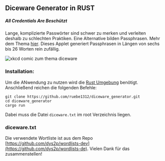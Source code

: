 ## Diceware Generator in RUST

##### All Credentials Are Beschützt

Lange, komplizierte Passwörter sind schwer zu merken und verleiten deshalb zu schlechten Praktiken. Eine Alternative bilden Passphrasen. Mehr dem Thema [hier](https://de.wikipedia.org/wiki/Diceware). Dieses Applet generiert Passphrasen in Längen von sechs bis 26 Worten rein zufällig.

![xkcd comic zum thema diceware](https://imgs.xkcd.com/comics/password_strength.png)

### Installation:

Um die ANwendung zu nutzen wird die [Rust Umgebung](https://rustup.rs/) benötigt. Anschließend reichen die folgenden Befehle:

```
git clone https://github.com/ruebe1312/diceware_generator.git
cd diceware_generator
cargo run
```

Dabei muss die Datei `diceware.txt` im root Verzeichnis liegen.

### diceware.txt

Die verwendete Wortliste ist aus dem Repo [https://github.com/dys2p/wordlists-dev](https://github.com/dys2p/wordlists-de). Vielen Dank für das zusammenstellen!